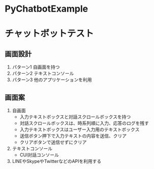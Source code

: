 # PyChatbotExample
# チャットボットテスト

## 画面設計

1. パターン1 自画面を持つ
2. パターン2 テキストコンソール
3. パターン3 他のアプリケーションを利用

## 画面案

1. 自画面
    * 入力テキストボックスと対話スクロールボックスを持つ
    * 対話スクロールボックスは、時系列順に入力、応答のログを残す
    * 入力テキストボックスはユーザー入力用のテキストボックス
    * 送信ボタン押下で入力テキストの内容を送信、クリア
    * クリアボタンで送信せずにクリア
2. テキストコンソール
    * CUI対話コンソール
3. LINEやSkypeやTwitterなどのAPIを利用する
